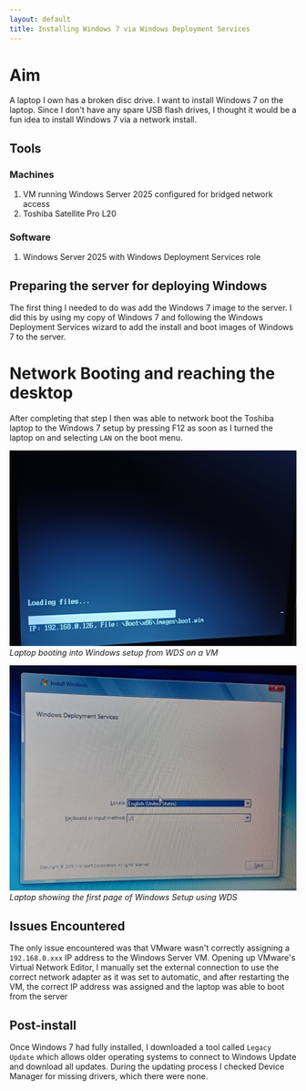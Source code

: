```yaml
---
layout: default  
title: Installing Windows 7 via Windows Deployment Services
---
```



# Aim
A laptop I own has a broken disc drive. I want to install Windows 7 on the laptop. Since I don't have any spare USB flash drives, I thought it would be a fun idea to install Windows 7 via a network install.

## Tools

### Machines
1. VM running Windows Server 2025 configured for bridged network access
2. Toshiba Satellite Pro L20

### Software
1. Windows Server 2025 with Windows Deployment Services role

## Preparing the server for deploying Windows
The first thing I needed to do was add the Windows 7 image to the server. I did this by using my copy of Windows 7 and following the Windows Deployment Services wizard to add the install and boot images of Windows 7 to the server. 

# Network Booting and reaching the desktop
After completing that step I then was able to network boot the Toshiba laptop to the Windows 7 setup by pressing F12 as soon as I turned the laptop on and selecting `LAN` on the boot menu. 

![Laptop booting into WDS](images/NetBoot/PXEBoot.png)
*Laptop booting into Windows setup from WDS on a VM*

![Laptop booting into WDS](images/NetBoot/WDSIntro.png)
*Laptop showing the first page of Windows Setup using WDS*


## Issues Encountered
The only issue encountered was that VMware wasn't correctly assigning a `192.168.0.xxx` IP address to the Windows Server VM. Opening up VMware's Virtual Network Editor, I manually set the external connection to use the correct network adapter as it was set to automatic, and after restarting the VM, the correct IP address was assigned and the laptop was able to boot from the server

## Post-install
Once Windows 7 had fully installed, I downloaded a tool called `Legacy Update` which allows older operating systems to connect to Windows Update and download all updates. During the updating process I checked Device Manager for missing drivers, which there were none.